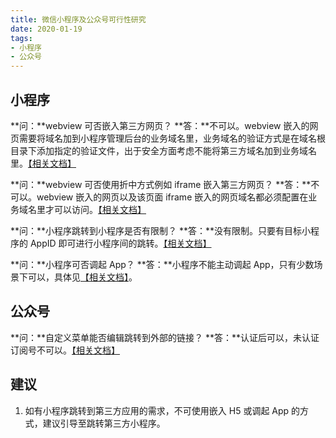 ```yaml
---
title: 微信小程序及公众号可行性研究
date: 2020-01-19
tags:
- 小程序
- 公众号
---
```


## 小程序
**问：**webview 可否嵌入第三方网页？
**答：**不可以。webview 嵌入的网页需要将域名加到小程序管理后台的业务域名里，业务域名的验证方式是在域名根目录下添加指定的验证文件，出于安全方面考虑不能将第三方域名加到业务域名里。[【相关文档】](https://developers.weixin.qq.com/miniprogram/dev/component/web-view.html)

**问：**webview 可否使用折中方式例如 iframe 嵌入第三方网页？
**答：**不可以。webview 嵌入的网页以及该页面 iframe 嵌入的网页域名都必须配置在业务域名里才可以访问。[【相关文档】](https://developers.weixin.qq.com/miniprogram/dev/component/web-view.html)

**问：**小程序跳转到小程序是否有限制？
**答：**没有限制。只要有目标小程序的 AppID 即可进行小程序间的跳转。[【相关文档】](https://developers.weixin.qq.com/miniprogram/dev/api/open-api/miniprogram-navigate/wx.navigateToMiniProgram.html)

**问：**小程序可否调起 App？
**答：**小程序不能主动调起 App，只有少数场景下可以，具体见[【相关文档】](https://developers.weixin.qq.com/miniprogram/dev/framework/open-ability/launchApp.html)。

## 公众号
**问：**自定义菜单能否编辑跳转到外部的链接？
**答：**认证后可以，未认证订阅号不可以。[【相关文档】](https://kf.qq.com/faq/120911VrYVrA150212ENnyqM.html)

## 建议
1. 如有小程序跳转到第三方应用的需求，不可使用嵌入 H5 或调起 App 的方式，建议引导至跳转第三方小程序。

